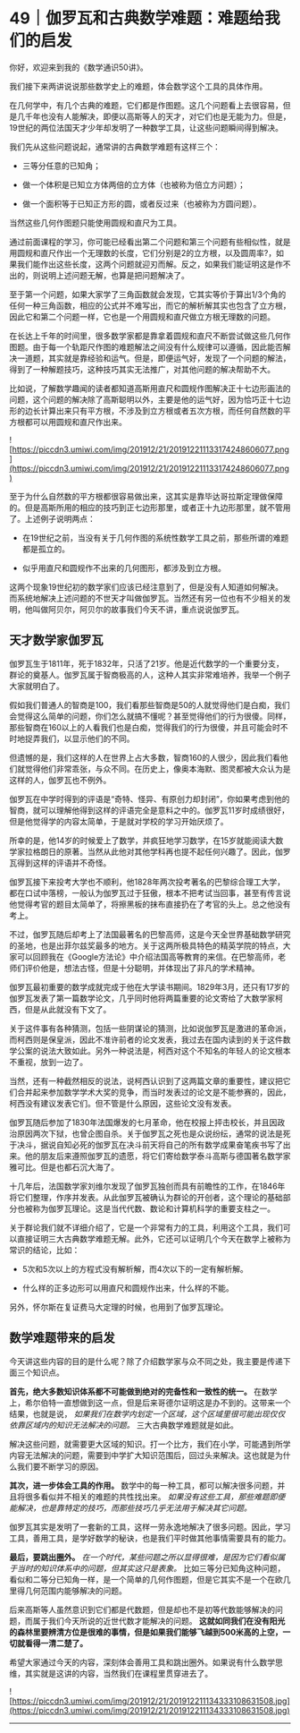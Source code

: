 # 49｜伽罗瓦和古典数学难题：难题给我们的启发

你好，欢迎来到我的《数学通识50讲》。

我们接下来两讲说说那些数学史上的难题，体会数学这个工具的具体作用。

在几何学中，有几个古典的难题，它们都是作图题。这几个问题看上去很容易，但是几千年也没有人能解决，即便以高斯等人的天才，对它们也是无能为力。但是，19世纪的两位法国天才少年却发明了一种数学工具，让这些问题瞬间得到解决。

我们先从这些问题说起，通常讲的古典数学难题有这样三个：

* 三等分任意的已知角；

* 做一个体积是已知立方体两倍的立方体（也被称为倍立方问题）；

* 做一个面积等于已知正方形的圆，或者反过来（也被称为方圆问题）。

当然这些几何作图题只能使用圆规和直尺为工具。

通过前面课程的学习，你可能已经看出第二个问题和第三个问题有些相似性，就是用圆规和直尺作出一个无理数的长度，它们分别是2的立方根，以及圆周率?，如果我们能作出这些长度，这两个问题就迎刃而解。反之，如果我们能证明这是作不出的，则说明上述问题无解，也算是把问题解决了。

至于第一个问题，如果大家学了三角函数就会发现，它其实等价于算出1/3个角的任何一种三角函数，相应的公式并不难写出，而它的解析解其实也包含了立方根，因此它和第二个问题一样，它也是一个用圆规和直尺做立方根无理数的问题。

在长达上千年的时间里，很多数学家都是靠拿着圆规和直尺不断尝试做这些几何作图题。由于每一个轨距尺作图的难题解法之间没有什么规律可以遵循，因此能否解决一道题，其实就是靠经验和运气。但是，即便运气好，发现了一个问题的解法，得到了一种解题技巧，这种技巧其实无法推广，对其他问题的解决帮助不大。

比如说，了解数学趣闻的读者都知道高斯用直尺和圆规作图解决正十七边形画法的问题，这个问题的解决除了高斯聪明以外，主要是他的运气好，因为恰巧正十七边形的边长计算出来只有平方根，不涉及到立方根或者五次方根，而任何自然数的平方根都可以用圆规和直尺作出来。

![https://piccdn3.umiwi.com/img/201912/21/201912211133174248606077.png](https://piccdn3.umiwi.com/img/201912/21/201912211133174248606077.png)

至于为什么自然数的平方根都很容易做出来，这其实是靠毕达哥拉斯定理做保障的。但是高斯所用的相应的技巧到正七边形那里，或者正十九边形那里，就不管用了。上述例子说明两点：

* 在19世纪之前，当没有关于几何作图的系统性数学工具之前，那些所谓的难题都是孤立的。

* 似乎用直尺和圆规作不出来的几何图形，都涉及到立方根。

这两个现象19世纪初的数学家们应该已经注意到了，但是没有人知道如何解决。而系统地解决上述问题的不世天才叫做伽罗瓦。当然还有另一位也有不少相关的发明，他叫做阿贝尔，阿贝尔的故事我们今天不讲，重点说说伽罗瓦。

## 天才数学家伽罗瓦

伽罗瓦生于1811年，死于1832年，只活了21岁。他是近代数学的一个重要分支，群论的奠基人。伽罗瓦属于智商极高的人，这种人其实非常难培养，我举一个例子大家就明白了。

假如我们普通人的智商是100，我们看那些智商是50的人就觉得他们是白痴，我们会觉得这么简单的问题，你们怎么就搞不懂呢？甚至觉得他们的行为很傻。同样，那些智商在160以上的人看我们也是白痴，觉得我们的行为很傻，并且可能会时不时地捉弄我们，以显示他们的不同。

但遗憾的是，我们这样的人在世界上占大多数，智商160的人很少，因此我们看他们就觉得他们非常乖张，与众不同。在历史上，像奥本海默、图灵都被大众认为是这样的人，伽罗瓦也不例外。

伽罗瓦在中学时得到的评语是“奇特、怪异、有原创力却封闭”，你如果考虑到他的智商，就可以理解他得到这样的评语完全是意料之中的。伽罗瓦11岁时成绩很好，但是他觉得学的内容太简单，于是就对学校的学习开始厌烦了。

所幸的是，他14岁的时候爱上了数学，并疯狂地学习数学，在15岁就能阅读大数学家拉格朗日的原著。当然从此他对其他学科再也提不起任何兴趣了。因此，伽罗瓦得到这样的评语并不奇怪。

伽罗瓦接下来投考大学也不顺利，他1828年两次投考著名的巴黎综合理工大学，都在口试中落榜，一般认为伽罗瓦过于狂傲，根本不把考试当回事，甚至有传言说他觉得考官的题目太简单了，将擦黑板的抹布直接扔在了考官的头上。总之他没有考上。

不过，伽罗瓦随后却考上了法国最著名的巴黎高师，这是今天全世界基础数学研究的圣地，也是出菲尔兹奖最多的地方。关于这两所极具特色的精英学院的特点，大家可以回顾我在《Google方法论》中介绍法国高等教育的来信。在巴黎高师，老师们评价他是，想法古怪，但是十分聪明，并体现出了非凡的学术精神。

伽罗瓦最初重要的数学成就完成于他在大学读书期间。1829年3月，还只有17岁的伽罗瓦发表了第一篇数学论文，几乎同时他将两篇重要的论文寄给了大数学家柯西，但是从此就没有下文了。

关于这件事有各种猜测，包括一些阴谋论的猜测，比如说伽罗瓦是激进的革命派，而柯西则是保皇派，因此不准许前者的论文发表，我过去在国内读到的关于这件数学公案的说法大致如此。另外一种说法是，柯西对这个不知名的年轻人的论文根本不重视，放到一边了。

当然，还有一种截然相反的说法，说柯西认识到了这两篇文章的重要性，建议把它们合并起来参加数学学术大奖的竞争，而当时发表过的论文是不能参赛的，因此，柯西没有建议发表它们。但不管是什么原因，这些论文没有发表。

伽罗瓦随后参加了1830年法国爆发的七月革命，他在校报上抨击校长，并且因政治原因两次下狱，也曾企图自杀。关于伽罗瓦之死也是众说纷纭，通常的说法是死于决斗，据说自知必死的伽罗瓦在决斗前天将自己的所有数学成果奋笔疾书写了出来。他的朋友后来遵照伽罗瓦的遗愿，将它们寄给数学泰斗高斯与德国著名数学家雅可比。但是也都石沉大海了。

十几年后，法国数学家刘维尔发现了伽罗瓦独创而具有前瞻性的工作，在1846年将它们整理，作序并发表。从此伽罗瓦被确认为群论的开创者，这个理论的基础部分也被称为伽罗瓦理论。这是当代代数、数论和计算机科学的重要支柱之一。

关于群论我们就不详细介绍了，它是一个非常有力的工具，利用这个工具，我们可以直接证明三大古典数学难题无解。此外，它还可以证明几个今天在数学上被称为常识的结论，比如：

* 5次和5次以上的方程式没有解析解，而4次以下的一定有解析解。

* 什么样的正多边形可以用直尺和圆规作出来，什么样的不能。

另外，怀尔斯在复证费马大定理的时候，也用到了伽罗瓦理论。

## 数学难题带来的启发

今天讲这些内容的目的是什么呢？除了介绍数学家与众不同之处，我主要是传递下面三个知识点。

 **首先，绝大多数知识体系都不可能做到绝对的完备性和一致性的统一。** 在数学上，希尔伯特一直想做到这一点，但是后来哥德尔证明这是办不到的。这带来一个结果，也就是说， *如果我们在数学内划定一个区域，这个区域里很可能出现仅仅依靠区域内的知识无法解决的问题。* 三大古典数学难题就是如此。

解决这些问题，就需要更大区域的知识。打一个比方，我们在小学，可能遇到所学内容无法解决的问题，需要到中学扩大知识范围后，回过头来解决。这也就是为什么我们要不断学习的原因。

 **其次，进一步体会工具的作用。** 数学中的每一种工具，都可以解决很多问题，并且将很多看似并不相关的难题的共性找出来。 *如果没有这些工具，那些难题即便能解决，也是靠特定的技巧，而那些技巧几乎无法用于解决其它问题。*

伽罗瓦其实是发明了一套新的工具，这样一劳永逸地解决了很多问题。因此，学习工具，善用工具，是学好数学的秘诀，也是我们平时做其他事情需要具有的能力。

 **最后，要跳出圈外。**  *在一个时代，某些问题之所以显得很难，是因为它们看似属于当时的知识体系中的问题，但其实这只是表象。* 比如三等分已知角这种问题，看似和二等分已知角一样，是一个简单的几何作图题，但是它其实不是一个在欧几里得几何范围内能够解决的问题。

后来高斯等人虽然意识到它们都是代数题，但是却也不是初等代数能够解决的问题，而属于我们今天所说的近世代数才能解决的问题。 **这就如同我们在没有阳光的森林里要辨清方位是很难的事情，但是如果我们能够飞越到500米高的上空，一切就看得一清二楚了。**

希望大家通过今天的内容，深刻体会善用工具和跳出圈外。如果说有什么数学思维，其实就是这讲的内容，当然我们在课程里贯穿进去了。

![https://piccdn3.umiwi.com/img/201912/21/201912211134333108631508.jpg](https://piccdn3.umiwi.com/img/201912/21/201912211134333108631508.jpg)

---
